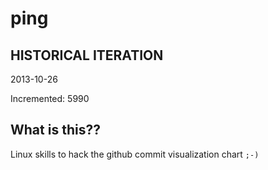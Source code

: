 # ping

## HISTORICAL ITERATION
2013-10-26

Incremented: 5990

## What is this?? 
Linux skills to hack the github commit visualization chart `;-)`

